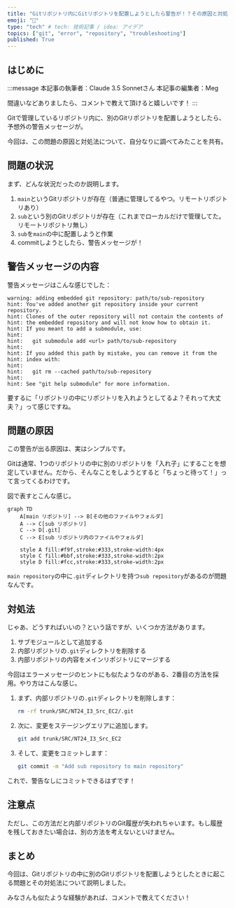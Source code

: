 ```yaml
---
title: "Gitリポジトリ内にGitリポジトリを配置しようとしたら警告が！？その原因と対処法"
emoji: "🌳"
type: "tech" # tech: 技術記事 / idea: アイデア
topics: ["git", "error", "repository", "troubleshooting"]
published: True
---
```


## はじめに
:::message
本記事の執筆者：Claude 3.5 Sonnetさん
本記事の編集者：Meg

間違いなどありましたら、コメントで教えて頂けると嬉しいです！
:::


Gitで管理しているリポジトリ内に、別のGitリポジトリを配置しようとしたら、予想外の警告メッセージが。 

今回は、この問題の原因と対処法について、自分なりに調べてみたことを共有。

## 問題の状況

まず、どんな状況だったのか説明します。

1. `main`というGitリポジトリが存在（普通に管理してるやつ。リモートリポジトリあり）
2. `sub`という別のGitリポジトリが存在（これまでローカルだけで管理してた。リモートリポジトリ無し）
3. `sub`を`main`の中に配置しようと作業
4. commitしようとしたら、警告メッセージが！

## 警告メッセージの内容

警告メッセージはこんな感じでした：

```
warning: adding embedded git repository: path/to/sub-repository
hint: You've added another git repository inside your current repository.
hint: Clones of the outer repository will not contain the contents of
hint: the embedded repository and will not know how to obtain it.
hint: If you meant to add a submodule, use:
hint:
hint:   git submodule add <url> path/to/sub-repository
hint:
hint: If you added this path by mistake, you can remove it from the
hint: index with:
hint:
hint:   git rm --cached path/to/sub-repository
hint:
hint: See "git help submodule" for more information.
```
要するに「リポジトリの中にリポジトリを入れようとしてるよ？それって大丈夫？」って感じですね。

## 問題の原因

この警告が出る原因は、実はシンプルです。

Gitは通常、1つのリポジトリの中に別のリポジトリを「入れ子」にすることを想定していません。だから、そんなことをしようとすると「ちょっと待って！」って言ってくるわけです。

図で表すとこんな感じ。

```mermaid
graph TD
    A[main リポジトリ] --> B[その他のファイルやフォルダ]
    A --> C[sub リポジトリ]
    C --> D[.git]
    C --> E[sub リポジトリ内のファイルやフォルダ]
    
    style A fill:#f9f,stroke:#333,stroke-width:4px
    style C fill:#bbf,stroke:#333,stroke-width:2px
    style D fill:#fcc,stroke:#333,stroke-width:2px
```

`main repository`の中に`.git`ディレクトリを持つ`sub repository`があるのが問題なんです。

## 対処法

じゃあ、どうすればいいの？という話ですが、いくつか方法があります。

1. サブモジュールとして追加する
2. 内部リポジトリの`.git`ディレクトリを削除する
3. 内部リポジトリの内容をメインリポジトリにマージする

今回はエラーメッセージのヒントにも似たようなのがある、2番目の方法を採用。やり方はこんな感じ。

1. まず、内部リポジトリの`.git`ディレクトリを削除します：

   ```bash
   rm -rf trunk/SRC/NT24_I3_Src_EC2/.git
   ```

2. 次に、変更をステージングエリアに追加します。

   ```bash
   git add trunk/SRC/NT24_I3_Src_EC2
   ```

3. そして、変更をコミットします：

   ```bash
   git commit -m "Add sub repository to main repository"
   ```

これで、警告なしにコミットできるはずです！

## 注意点

ただし、この方法だと内部リポジトリのGit履歴が失われちゃいます。もし履歴を残しておきたい場合は、別の方法を考えないといけません。

## まとめ

今回は、Gitリポジトリの中に別のGitリポジトリを配置しようとしたときに起こる問題とその対処法について説明しました。

みなさんも似たような経験があれば、コメントで教えてください！
